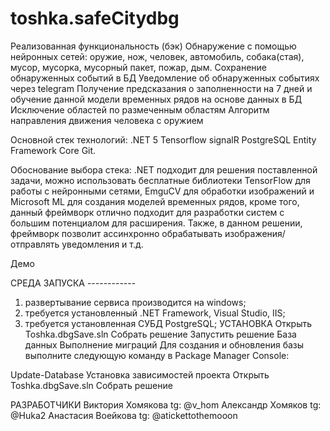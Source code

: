 # toshka.safeCitydbg
Реализованная функциональность (бэк)
Обнаружение с помощью нейронных сетей: оружие, нож, человек, автомобиль, собака(стая), мусор, мусорка, мусорный пакет, пожар, дым.
Сохранение обнаруженных событий в БД
Уведомление об обнаруженных событиях через telegram
Получение предсказания о заполненности на 7 дней и обучение данной модели временных рядов на основе данных в БД
Исключение областей по размеченным областям
Алгоритм направления движения человека с оружием

Основной стек технологий:
.NET 5
Tensorflow
signalR
PostgreSQL
Entity Framework Core
Git.

Обоснование выбора стека:
.NET подходит для решения поставленной задачи, можно использовать бесплатные библиотеки TensorFlow для работы с нейронными сетями, EmguCV для обработки изображений и Microsoft ML для создания моделей временных рядов, кроме того, данный фреймворк отлично подходит для разработки систем с большим потенциалом для расширения. Также, в данном решении, фреймворк позволит ассинхронно обрабатывать изображения/отправлять уведомления и т.д.

Демо

СРЕДА ЗАПУСКА ------------ 
1) развертывание сервиса производится на windows; 
2) требуется установленный .NET Framework, Visual Studio, IIS; 
3) требуется установленная СУБД PostgreSQL;
УСТАНОВКА
Открыть Toshka.dbgSave.sln
Собрать решение
Запустить решение
База данных
Выполнение миграций Для создания и обновления базы выполните следующую команду в Package Manager Console:

Update-Database
Установка зависимостей проекта
Открыть Toshka.dbgSave.sln
Собрать решение

РАЗРАБОТЧИКИ
Виктория Хомякова tg: @v_hom
Александр Хомяков tg: @Huka2
Анастасия Воейкова tg: @atickettothemooon
